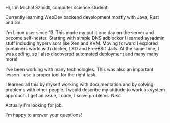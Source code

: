 <!---
- 👋 Hi, I’m @michalszmidt
- 👀 I’m interested in ...
- 🌱 I’m currently learning ...
- 💞️ I’m looking to collaborate on ...
- 📫 How to reach me ...
--->

Hi, I'm Michał Szmidt, computer science student!

Currently learning WebDev backend development mostly with Java, Rust and Go.

I'm Linux user since 13. This made my put it one day on the server and become self-hoster.
Starting with simple DNS adblocker I learned sysadmin stuff including hypervisors like Xen and KVM.
Moving forward I explored containers world with docker, LXD and FreeBSD Jails.
At the same time, I was coding, so I also discovered automated deployment and many many more!

I've been working with many technologies. This was also an important lesson - use a proper tool for the right task.

I learned all this by myself working with documentation and by solving problems with other people.
I would describe my attitude to work as system approach. I get an issue, I code, I solve problems. Next.

Actually I'm looking for job.

I'm happy to answer your questions!

<!---
michalszmidt/michalszmidt is a ✨ special ✨ repository because its `README.md` (this file) appears on your GitHub profile.
You can click the Preview link to take a look at your changes.
--->
